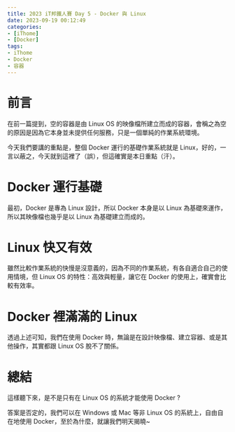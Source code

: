 ```yaml
---
title: 2023 iT邦鐵人賽 Day 5 - Docker 與 Linux
date: 2023-09-19 00:12:49
categories: 
- [iThome]
- [Docker]
tags: 
- iThome
- Docker
- 容器
---
```

# 前言

在前一篇提到，空的容器是由 Linux OS 的映像檔所建立而成的容器，會稱之為空的原因是因為它本身並未提供任何服務，只是一個單純的作業系統環境。

今天我們要講的重點是，整個 Docker 運行的基礎作業系統就是 Linux，好的，一言以蔽之，今天就到這裡了（誤），但這確實是本日重點（汗）。

<!-- more -->
# Docker 運行基礎

最初，Docker 是專為 Linux 設計，所以 Docker 本身是以 Linux 為基礎來運作，所以其映像檔也幾乎是以 Linux 為基礎建立而成的。

# Linux 快又有效

雖然比較作業系統的快慢是沒意義的，因為不同的作業系統，有各自適合自己的使用情境，但 Linux OS 的特性：高效與輕量，讓它在 Docker 的使用上，確實會比較有效率。

# Docker 裡滿滿的 Linux

透過上述可知，我們在使用 Docker 時，無論是在設計映像檔、建立容器、或是其他操作，其實都跟 Linux OS 脫不了關係。

# 總結

這樣聽下來，是不是只有在 Linux OS 的系統才能使用 Docker ?

答案是否定的，我們可以在 Windows 或 Mac 等非 Linux OS 的系統上，自由自在地使用 Docker，至於為什麼，就讓我們明天揭曉~